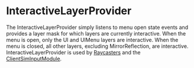 # InteractiveLayerProvider

The InteractiveLayerProvider simply listens to menu open state events and provides a layer mask for which layers are currently interactive. When the menu is open, only the UI and UIMenu layers are interactive. When the menu is closed, all other layers, excluding MirrorReflection, are interactive. InteractiveLayerProvider is used by [Raycasters](player.md#raycaster) and the [ClientSimInputModule](input.md).
